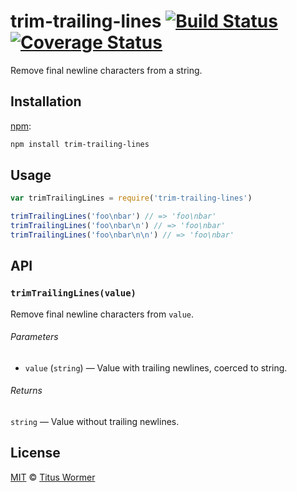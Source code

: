 # trim-trailing-lines [![Build Status][travtrim-trailing-lines]][travis] [![Coverage Status][codecov-badge]][codecov]

Remove final newline characters from a string.

## Installation

[npm][]:

```bash
npm install trim-trailing-lines
```

## Usage

```js
var trimTrailingLines = require('trim-trailing-lines')

trimTrailingLines('foo\nbar') // => 'foo\nbar'
trimTrailingLines('foo\nbar\n') // => 'foo\nbar'
trimTrailingLines('foo\nbar\n\n') // => 'foo\nbar'
```

## API

### `trimTrailingLines(value)`

Remove final newline characters from `value`.

###### Parameters

*   `value` (`string`) — Value with trailing newlines, coerced to string.

###### Returns

`string` — Value without trailing newlines.

## License

[MIT][license] © [Titus Wormer][author]

<!-- Definitions -->

[travtrim-trailing-lines]: https://img.shields.io/travis/wooorm/trim-trailing-lines.svg

[travis]: https://travis-ci.org/wooorm/trim-trailing-lines

[codecov-badge]: https://img.shields.io/codecov/c/github/wooorm/trim-trailing-lines.svg

[codecov]: https://codecov.io/github/wooorm/trim-trailing-lines

[npm]: https://docs.npmjs.com/cli/install

[license]: license

[author]: https://wooorm.com
